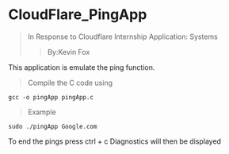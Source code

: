 # CloudFlare_PingApp
>In Response to Cloudflare Internship Application: Systems
>>By:Kevin Fox


This application is emulate the ping function.


> Compile the C code using
```
gcc -o pingApp pingApp.c
```

> Example
```
sudo ./pingApp Google.com
```
To end the pings press ctrl + c
Diagnostics will then be displayed

